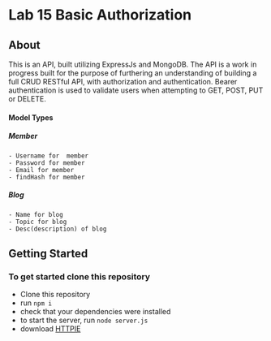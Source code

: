 # Lab 15 Basic Authorization

## About
  This is an API, built utilizing ExpressJs and  MongoDB. The API is a work in progress built for the purpose of furthering an understanding of building a full CRUD RESTful API, with authorization and authentication. Bearer authentication is used to validate users when attempting to GET, POST, PUT or DELETE.
  
  #### Model Types
  ##### Member
    - Username for  member
    - Password for member
    - Email for member
    - findHash for member

  ##### Blog
    - Name for blog
    - Topic for blog
    - Desc(description) of blog

## Getting Started
### To get started clone this repository
  - Clone this repository
  - run `npm i`
  - check that your dependencies were installed
  - to start the server, run `node server.js`
  - download [HTTPIE](http://httpie.org)
